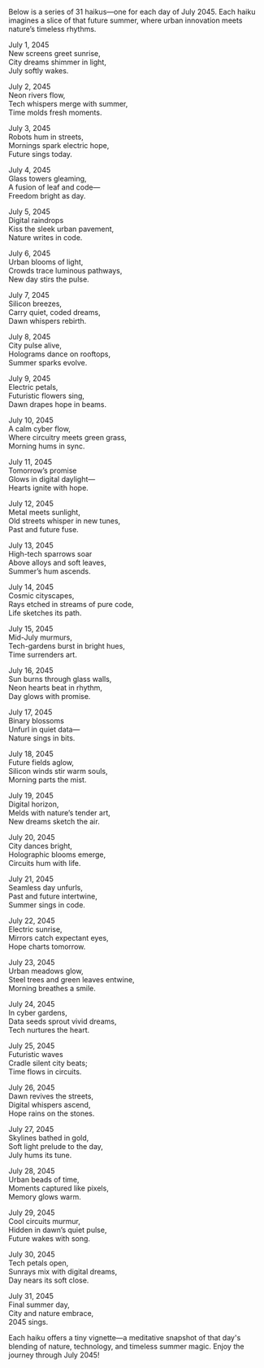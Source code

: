 Below is a series of 31 haikus—one for each day of July 2045. Each haiku imagines a slice of that future summer, where urban innovation meets nature’s timeless rhythms.

July 1, 2045  
New screens greet sunrise,  
City dreams shimmer in light,  
July softly wakes.  

July 2, 2045  
Neon rivers flow,  
Tech whispers merge with summer,  
Time molds fresh moments.  

July 3, 2045  
Robots hum in streets,  
Mornings spark electric hope,  
Future sings today.  

July 4, 2045  
Glass towers gleaming,  
A fusion of leaf and code—  
Freedom bright as day.  

July 5, 2045  
Digital raindrops  
Kiss the sleek urban pavement,  
Nature writes in code.  

July 6, 2045  
Urban blooms of light,  
Crowds trace luminous pathways,  
New day stirs the pulse.  

July 7, 2045  
Silicon breezes,  
Carry quiet, coded dreams,  
Dawn whispers rebirth.  

July 8, 2045  
City pulse alive,  
Holograms dance on rooftops,  
Summer sparks evolve.  

July 9, 2045  
Electric petals,  
Futuristic flowers sing,  
Dawn drapes hope in beams.  

July 10, 2045  
A calm cyber flow,  
Where circuitry meets green grass,  
Morning hums in sync.  

July 11, 2045  
Tomorrow’s promise  
Glows in digital daylight—  
Hearts ignite with hope.  

July 12, 2045  
Metal meets sunlight,  
Old streets whisper in new tunes,  
Past and future fuse.  

July 13, 2045  
High-tech sparrows soar  
Above alloys and soft leaves,  
Summer’s hum ascends.  

July 14, 2045  
Cosmic cityscapes,  
Rays etched in streams of pure code,  
Life sketches its path.  

July 15, 2045  
Mid-July murmurs,  
Tech-gardens burst in bright hues,  
Time surrenders art.  

July 16, 2045  
Sun burns through glass walls,  
Neon hearts beat in rhythm,  
Day glows with promise.  

July 17, 2045  
Binary blossoms  
Unfurl in quiet data—  
Nature sings in bits.  

July 18, 2045  
Future fields aglow,  
Silicon winds stir warm souls,  
Morning parts the mist.  

July 19, 2045  
Digital horizon,  
Melds with nature’s tender art,  
New dreams sketch the air.  

July 20, 2045  
City dances bright,  
Holographic blooms emerge,  
Circuits hum with life.  

July 21, 2045  
Seamless day unfurls,  
Past and future intertwine,  
Summer sings in code.  

July 22, 2045  
Electric sunrise,  
Mirrors catch expectant eyes,  
Hope charts tomorrow.  

July 23, 2045  
Urban meadows glow,  
Steel trees and green leaves entwine,  
Morning breathes a smile.  

July 24, 2045  
In cyber gardens,  
Data seeds sprout vivid dreams,  
Tech nurtures the heart.  

July 25, 2045  
Futuristic waves  
Cradle silent city beats;  
Time flows in circuits.  

July 26, 2045  
Dawn revives the streets,  
Digital whispers ascend,  
Hope rains on the stones.  

July 27, 2045  
Skylines bathed in gold,  
Soft light prelude to the day,  
July hums its tune.  

July 28, 2045  
Urban beads of time,  
Moments captured like pixels,  
Memory glows warm.  

July 29, 2045  
Cool circuits murmur,  
Hidden in dawn’s quiet pulse,  
Future wakes with song.  

July 30, 2045  
Tech petals open,  
Sunrays mix with digital dreams,  
Day nears its soft close.  

July 31, 2045  
Final summer day,  
City and nature embrace,  
2045 sings.

Each haiku offers a tiny vignette—a meditative snapshot of that day's blending of nature, technology, and timeless summer magic. Enjoy the journey through July 2045!
